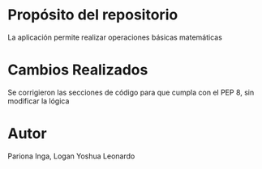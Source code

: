 # Propósito del repositorio
La aplicación permite realizar operaciones básicas matemáticas

# Cambios Realizados
Se corrigieron las secciones de código para que cumpla con el PEP 8, sin modificar la lógica

# Autor
Pariona Inga, Logan Yoshua Leonardo

